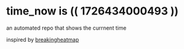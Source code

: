 # time_now is (( 1726434000493 ))

an automated repo that shows the currnent time

inspired by [breakingheatmap](https://github.com/breakingheatmap/breakingheatmap)